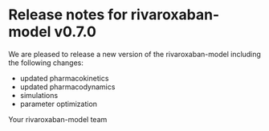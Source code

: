 # Release notes for rivaroxaban-model v0.7.0

We are pleased to release a new version of the rivaroxaban-model including the 
following changes:

- updated pharmacokinetics
- updated pharmacodynamics
- simulations
- parameter optimization

Your rivaroxaban-model team
